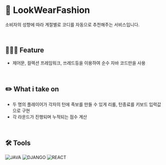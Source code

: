 # 📝 LookWearFashion

소비자의 성향에 따라 계절별로 코디를 자동으로 추천해주는 서비스입니다.

<br/>

## 🧑🏻‍💻 Feature

- 제어문, 컬렉션 프레임워크, 쓰레드등을 이용하여 순수 자바 코드만을 사용

<br/>

## :pencil2: What i take on

- 두 명의 플레이어가 각자의 턴에 족보를 만들 수 있게 리롤, 턴종료를 키보드 입력값으로 구현
- 각 라운드가 진행되며 누적되는 점수 계산

<br/>

## 🛠 Tools
![JAVA](https://img.shields.io/badge/Java-007396?style=flat-square&logo=Java&logoColor=white)
![DJANGO](https://img.shields.io/badge/Django-007396?style=flat-square&logo=Django&logoColor=white)
![REACT](https://img.shields.io/badge/React-007396?style=flat-square&logo=React&logoColor=white)
<br/>
